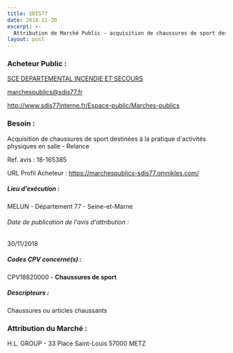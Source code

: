 ```yaml
---
title: SDIS77
date: 2018-11-30
excerpt: >-
  Attribution de Marché Public - acquisition de chaussures de sport destinées à la pratique d'activités physiques en salle
layout: post
---
```


### Acheteur Public : 
<a href="/acheteur-34/siren-287708317"> SCE DEPARTEMENTAL INCENDIE ET SECOURS</a><br/>



marchespublics@sdis77.fr


http://www.sdis77interne.fr/Espace-public/Marches-publics
### Besoin :

Acquisition de chaussures de sport destinées à la pratique d'activités physiques en salle - Relance

Ref. avis : 18-165385

URL Profil Acheteur : https://marchespublics-sdis77.omnikles.com/

##### Lieu d'exécution :

MELUN - Département 77 - Seine-et-Marne

###### Date de publication de l'avis d'attribution : 
30/11/2018

##### Codes CPV concerné(s) :
CPV18820000 - **Chaussures de sport** <br/>

##### Descripteurs :
Chaussures ou articles chaussants <br/>

### Attribution du Marché :
H.L. GROUP - 33 Place Saint-Louis 57000 METZ <br/>
